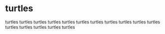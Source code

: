 # turtles
turtles turtles turtles turtles turtles turtles turtles turtles turtles turtles turtles turtles turtles turtles turtles turtles
